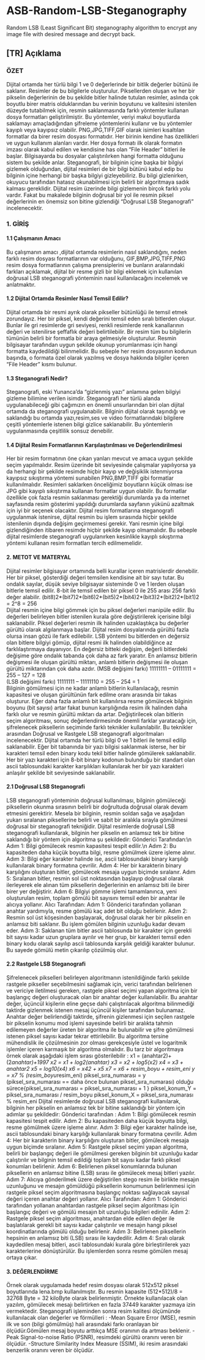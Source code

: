 # ASB-Random-LSB-Steganography
Random LSB (Least Significant Bit) steganography algorithm to encrypt any image file with desired message and decrypt back. 

## [TR] Açıklama

### ÖZET

Dijital ortamda her türlü bilgi 1 ve 0 değerlerinde bir bitlik değerler bütünü ile saklanır. Resimler de bu bilgilerle oluşturulur. Piksellerden oluşan ve her bir pikselin değerlerinin de bu şekilde bitler halinde tutulan resimler, aslında çok boyutlu birer matris olduklarından bu verinin boyutunu ve kalitesini istenilen düzeyde tutabilmek için, resmin saklanmasında farklı yöntemler kullanan dosya formatları geliştirilmiştir. Bu yöntemler, veriyi makul boyutlarda saklamayı amaçladığından şifreleme yöntemlerini kullanır ve bu yöntemler kayıplı veya kayıpsız olabilir.
PNG,JPG,TIFF,GIF olarak isimleri kısaltılan formatlar da birer resim dosyası formatıdır. Her birinin kendine has özellikleri ve uygun kullanım alanları vardır.
Her dosya formatı ilk olarak formatın imzası olarak kabul edilen ve kendisine has olan “File Header” bitleri ile başlar. Bilgisayarda bu dosyalar çalıştırılırken hangi formatta olduğunu sistem bu şekilde anlar.
Steganografi, bir bilginin içine başka bir bilgiyi gizlemek olduğundan, dijital resimleri de bir bilgi bütünü kabul edip bu bilginin içine herhangi bir başka bilgiyi gizleyebiliriz. Bu bilgi gizlenirken, okuyucu tarafından hatasız okunabilmesi için belirli bir algoritmaya sadık kalması gereklidir.
Dijital resim üzerinde bilgi gizlemenin birçok farklı yolu vardır. Fakat bu makalede bilginin doğrusal bir yol ile resmin piksel değerlerinin en önemsiz son bitine gizlendiği “Doğrusal LSB Steganografi” incelenecektir.

### 1.	GİRİŞ

#### 1.1	Çalışmanın Amacı

Bu çalışmanın amacı ,dijital ortamda resimlerin nasıl saklandığını, neden farklı resim dosyası formatlarının var olduğunu, GIF,BMP,JPG,TIFF,PNG resim dosya formatlarının çalışma prensiplerini ve bunların aralarındaki farkları açıklamak, dijital bir resme gizli bir bilgi eklemek için kullanılan doğrusal LSB steganografi yönteminin nasıl kullanılacağını incelemek ve anlatmaktır.

#### 1.2	Dijital Ortamda Resimler Nasıl Temsil Edilir?

Dijital ortamda bir resmi ayrık olarak pikseller bütünlüğü ile temsil etmek zorundayız. Her bir piksel, kendi değerini temsil eden sıralı bitlerden oluşur. Bunlar ile gri resimlerde gri seviyesi, renkli resimlerde renk kanallarının değeri ve istenilirse şeffaflık değeri belirtilebilir. Bir resim tüm bu bilgilerin tümünün belirli bir formatla bir araya gelmesiyle oluşturulur.
Resmin bilgisayar tarafından uygun şekilde okunup yorumlanması için hangi formatta kaydedildiği bilinmelidir. Bu sebeple her resim dosyasının kodunun başında, o formata özel olarak yazılmış ve dosya hakkında bilgiler içeren “File Header” kısmı bulunur.

#### 1.3	Steganografi Nedir?

Steganografi, eski Yunanca’da “gizlenmiş yazı” anlamına gelen bilgiyi gizleme bilimine verilen isimdir. 
Steganografi her türlü alanda uygulanabileceği gibi çağımızın en önemli unsurlarından biri olan dijital ortamda da steganografi uygulanabilir. Bilginin dijital olarak taşındığı ve saklandığı bu ortamda yazı,resim,ses ve video formatlarındaki bilgilere çeşitli yöntemlerle istenen bilgi gizlice saklanabilir. Bu yöntemlerin uygulanmasında çeşitlilik sonsuz denebilir.

#### 1.4	Dijital Resim Formatlarının Karşılaştırılması ve Değerlendirilmesi

Her bir resim formatının öne çıkan yanları mevcut ve amaca uygun şekilde seçim yapılmalıdır. Resim üzerinde bit seviyesinde çalışmalar yapılıyorsa ya da herhangi bir şekilde resimde hiçbir kayıp ve değişiklik istenmiyorsa kayıpsız sıkıştırma yöntemi sunabilen PNG,BMP,TIFF gibi formatlar kullanılmalıdır. Resimleri saklarken önceliğimiz boyutların küçük olması ise JPG gibi kayıplı sıkıştırma kullanan formatlar uygun olabilir. Bu formatlar özellikle çok fazla resmin saklanması gerektiği durumlarda ya da internet sayfasında resim gösterimi yapıldığı durumlarda sayfanın yükünü azaltmak için iyi bir seçenek olacaktır. 
Dijital resim formatlarına steganografi uygulanmak istenirse, dijital resmin bu işlem sırasında hiçbir şekilde istenilenin dışında değişim geçirmemesi gerekir. Yani resmin içine bilgi gizlendiğinden itibaren resimde hiçbir şekilde kayıp olmamalıdır. Bu sebeple dijital resimlerde steganografi uygulanırken kesinlikle kayıplı sıkıştırma yöntemi kullanan resim formatları tercih edilmemelidir.

#### 2.	METOT VE MATERYAL

Dijital resimler bilgisayar ortamında belli kurallar içeren matrislerdir denebilir. Her bir piksel, gösterdiği değeri temsilen kendisine ait bir sayı tutar. Bu ondalık sayılar, düşük seviye bilgisayar sisteminde 0 ve 1 lerden oluşan bitlerle temsil edilir. 8-bit ile temsil edilen bir piksel 0 ile 255 arası 256 farklı değer alabilir. 
(bit8)2*(bit7)2*(bit6)2*(bit5)2*(bit4)2*(bit3)2*(bit2)2*(bit1)2 = 2^8 = 256		        
Dijital resmin içine bilgi gömmek için bu piksel değerleri manipüle edilir. Bu değerleri belirleyen bitler istenilen kurala göre değiştirilerek içerisine bilgi saklanabilir. 
Piksel değerleri resmin ilk halinden uzaklaştıkça bu değerler gürültü olarak algılanmaya başlar. Dijital resim dosyalarında gürültü fazla olursa insan gözü ile fark edilebilir. LSB yöntemi bu bitlerden en değersiz olan bitlere bilgiyi gömüp, dijital resmi ilk halinden olabildiğince az farklılaştırmaya dayanıyor. En değersiz bitteki değişim, değerli bitlerdeki değişime göre ondalık tabanda çok daha az fark yaratır. En anlamsız bitlerin değişmesi ile oluşan gürültü miktarı, anlamlı bitlerin değişmesi ile oluşan gürültü miktarından çok daha azdır.
(MSB değişimi farkı) 11111111 – 01111111 = 255 – 127 = 128			
(LSB değişimi farkı)  11111111 – 11111110 = 255 – 254 = 1                                                 
Bilginin gömülmesi için ne kadar anlamlı bitlerin kullanılacağı, resmin kapasitesi ve oluşan gürültünün fark edilme oranı arasında bir takas oluşturur. 
Eğer daha fazla anlamlı bit kullanılırsa resme gömülecek bilginin boyunu (bit sayısı) artar fakat bunun karşılığında resim ilk halinden daha farklı olur ve resmin gürültü miktarı da artar.
Değiştirilecek olan bitlerin seçim algoritması, sonuç değerlendirmesinde önemli farklar yaratacağı için, şifrelenecek piksellerin seçiminde farklı teknikler kullanılabilir. Bu teknikler arasından Doğrusal ve Rastgele LSB steganografi algoritmaları incelenecektir.
Dijital ortamda her türlü bilgi 0 ve 1 bitleri ile temsil edilip saklanabilir. Eğer bit tabanında bir yazı bilgisi saklanmak isterse, her bir karakteri temsil eden binary kodu tekil bitler halinde gömülerek saklanabilir. Her bir yazı karakteri için 8-bit binary kodonun bulunduğu bir standart olan ascii tablosundaki karakter karşılıkları kullanılarak her bir yazı karakteri anlaşılır şekilde bit seviyesinde saklanabilir.

#### 2.1	Doğrusal LSB Steganografi

LSB steganografi yönteminin doğrusal kullanılması, bilginin gömüleceği piksellerin okunma sırasının belirli bir doğrultuda doğrusal olarak devam etmesini gerektirir. Mesela bir bilginin, resmin soldan sağa ve aşağıdan yukarı sıralanan piksellerine belirli ve sabit bir aralıkla sırayla gömülmesi doğrusal bir steganografi tekniğidir.
Dijital resimlerde doğrusal LSB steganografi kullanılarak, bilginin her pikselin en anlamsız tek bir bitine saklandığı bir yöntem için algoritma şu şekildedir:
Gönderici Tarafından:\n
Adım 1: Bilgi gömülecek resmin kapasitesi tespit edilir.\n
Adım 2: Bu kapasiteden daha küçük boyutta bilgi, resme gömülmek üzere işleme alınır.
Adım 3: Bilgi eğer karakter halinde ise, ascii tablosundaki binary karşılığı kullanılarak binary formatına çevrilir.
Adım 4: Her bir karakterin binary karşılığını oluşturan bitler, gömülecek mesaja uygun biçimde sıralanır.
Adım 5: Sıralanan bitler, resmin sol üst noktasından başlayıp doğrusal olarak ilerleyerek ele alınan tüm piksellerin değerlerinin en anlamsız biti ile birer birer yer değiştirir.
Adım 6: Bilgiyi gömme işlemi tamamlanınca, yeni oluşturulan resim, toplam gömülü bit sayısını temsil eden bir anahtar ile alıcıya yollanır.
Alıcı Tarafından:
Adım 1: Gönderici tarafından yollanan anahtar yardımıyla, resme gömülü kaç adet bit olduğu belirlenir.
Adım 2: Resmin sol üst köşesinden başlayarak, doğrusal olarak her bir pikselin en anlamsız biti saklanır. Bu işlem gömülen bilginin uzunluğu kadar devam eder.
Adım 3: Saklanan tüm bitler ascii tablosunda bir karakter için gerekli bit sayısı kadar uzun gruplara ayrılır ve her grup, bir karakteri temsil eden binary kodu olarak sayılıp ascii tablosunda karşılık geldiği karakter bulunur. Bu sayede gömülü metin çıkarılıp çözülmüş olur.

#### 2.2	Rastgele LSB Steganografi

Şifrelenecek pikselleri belirleyen algoritmanın istenildiğinde farklı şekilde rastgele pikseller seçebilmesini sağlamak için, verici tarafından belirlenen ve vericiye iletilmesi gereken, rastgele piksel seçimi yapan algoritma için bir başlangıç değeri oluşturacak olan bir anahtar değer kullanılabilir. Bu anahtar değer, üçüncül kişilerin eline geçse dahi çalıştırılacak algoritma bilinmediği taktirde gizlenmek istenen mesaj üçüncül kişiler tarafından bulunamaz. 
Anahtar değer belirlendiği taktirde, şifrenin gizlenmesi için seçilen rastgele bir pikselin konumu mod işlemi sayesinde belirli bir aralıkta tahmin edilemeyen değerler üreten bir algoritma ile bulunabilir ve şifre gömülmesi istenen piksel sayısı kadar tekrar ettirilebilir. Bu algoritma tersine mühendislik ile çözülmesinin zor olması gerekçesiyle üstel ve logaritmik işlemler içeren karmaşık bir algoritma olmalıdır. Bu tarz bir algoritmaya örnek olarak aşağıdaki işlem sırası gösterilebilir :
x1 = (anahtar2)+(2*anahtar)+1997
x2 = x1 + log2(anahtar)
x3 = x2 + log5(x2)
x4 = x3 + anahtar2 
x5 = log10(x4)
x6 = x42 + x5
x7 = x6 + resim_boyu + resim_eni
y = x7 % (resim_boyu*resim_eni)
piksel_sıra_numarası = y
(piksel_sıra_numarası == daha önce bulunan piksel_sıra_numarası) olduğu sürece{piksel_sıra_numarası = piksel_sıra_numarası + 1 }
piksel_konum_Y = piksel_sıra_numarası / resim_boyu
piksel_konum_X = piksel_sıra_numarası % resim_eni
Dijital resimlerde doğrusal LSB steganografi kullanılarak, bilginin her pikselin en anlamsız tek bir bitine saklandığı bir yöntem için adımlar şu şekildedir:
Gönderici tarafından :
Adım 1: Bilgi gömülecek resmin kapasitesi tespit edilir.
Adım 2: Bu kapasiteden daha küçük boyutta bilgi, resme gömülmek üzere işleme alınır.
Adım 3: Bilgi eğer karakter halinde ise, ascii tablosundaki binary karşılığı kullanılarak binary formatına çevrilir.
Adım 4: Her bir karakterin binary karşılığını oluşturan bitler, gömülecek mesaja uygun biçimde sıralanır.
Adım 5: Rastgele piksel seçimi yapan algoritma, belirli bir başlangıç değeri ile gömülmesi gereken bilginin bit uzunluğu kadar çalıştırılır ve bilginin temsil edildiği toplam bit sayısı kadar farklı piksel konumları belirlenir.
Adım 6: Belirlenen piksel konumlarında bulunan piksellerin en anlamsız bitine (LSB) sırası ile gömülecek mesaj bitleri yazılır.
Adım 7: Alıcıya gönderilmek üzere değiştirilen stego resim ile birlikte mesajın uzunluğunu ve mesajın gömüldüğü piksellerin konumunun belirlenmesi için rastgele piksel seçim algoritmasına başlangıç noktası sağlayacak sayısal değeri içeren anahtar değeri yollanır. 
Alıcı Tarafından:
Adım 1: Gönderici tarafından yollanan anahtardan rastgele piksel seçim algoritması için başlangıç değeri ve gömülü mesajın bit uzunluğu bilgileri edinilir.
Adım 2: Rastgele piksel seçim algoritması, anahtardan elde edilen değer ile başlatılarak gerekli bit sayısı kadar çalıştırılır ve mesajın hangi piksel koordinatlarında gömülü olduğu belirlenir. 
Adım 3: Belirlenen piksellerin hepsinin en anlamsız biti (LSB) sırası ile kaydedilir.
Adım 4: Sıralı olarak kaydedilen mesaj bitleri, ascii tablosundaki kurala göre birleştirilerek yazı karakterlerine dönüştürülür. Bu işlemlerden sonra resme gömülen mesaj ortaya çıkar.

#### 3.	DEĞERLENDİRME

Örnek olarak uygulamada hedef resim dosyası olarak 512x512 piksel boyutlarında lena.bmp kullanılmıştır.
Bu resmin kapasite (512*512)/8 = 32768 Byte = 32 kiloByte olarak belirlenmiştir. 
Örnekte kullanılacak olan yazılım, gömülecek mesajı belirtirken en fazla 37449 karakter yazmaya izin vermektedir.
Steganografi işleminden sonra resim kalitesi ölçümünde kullanılacak olan değerler ve förmülleri :
-Mean Square Error (MSE), resmin ilk ve son (bilgi gömülmüş) hali arasındaki farkı oranlayan bir ölçüdür.Gömülen mesaj boyutu arttıkça MSE oranının da artması beklenir. 
-Peak Signal-to-noise Ratio (PSNR), resimdeki gürültü oranını veren bir ölçüdür.
-Structure Similarity Index Measure (SSIM), iki resim arasındaki benzerlik oranını veren bir ölçüdür.


 

 

 


